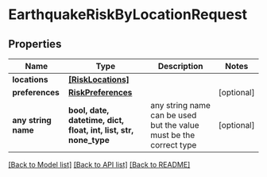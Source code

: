 # EarthquakeRiskByLocationRequest


## Properties
Name | Type | Description | Notes
------------ | ------------- | ------------- | -------------
**locations** | [**[RiskLocations]**](RiskLocations.md) |  | 
**preferences** | [**RiskPreferences**](RiskPreferences.md) |  | [optional] 
**any string name** | **bool, date, datetime, dict, float, int, list, str, none_type** | any string name can be used but the value must be the correct type | [optional]

[[Back to Model list]](../README.md#documentation-for-models) [[Back to API list]](../README.md#documentation-for-api-endpoints) [[Back to README]](../README.md)


